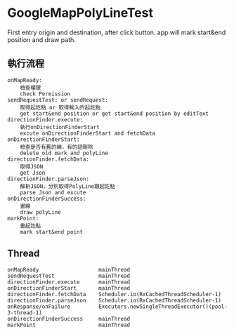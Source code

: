 # GoogleMapPolyLineTest
First entry origin and destination, after click button. app will mark start&amp;end position and draw path.

## 執行流程 ##
    onMapReady:
        檢查權限
        check Permission
    sendRequestTest: or sendRequest:
        取得起訖點 or 取得輸入的起訖點
        get start&end position or get start&end position by editText
    directionFinder.execute:
        執行onDirectionFinderStart
        excute onDirectionFinderStart and fetchData
    onDirectionFinderStart:
        檢查是否有舊的線，有的話刪除
        delete old mark and polyLine
    directionFinder.fetchData:
        取得JSON
        get Json
    directionFinder.parseJson:
        解析JSON，分別取得PolyLine跟起訖點
        parse Json and excute
    onDirectionFinderSuccess:
        畫線
        draw polyLine
    markPoint:
        畫起訖點
        mark start&end point

## Thread ##
    onMapReady                   mainThread         
    sendRequestTest              mainThread
    directionFinder.execute      mainThread
    onDirectionFinderStart       mainThread
    directionFinder.fetchData    Scheduler.io(RxCachedThreadScheduler-1)
    directionFinder.parseJson    Scheduler.io(RxCachedThreadScheduler-1)
    onResponse/onFailure         Executors.newSingleThreadExecutor()(pool-3-thread-1)
    onDirectionFinderSuccess     mainThread
    markPoint                    mainThread
